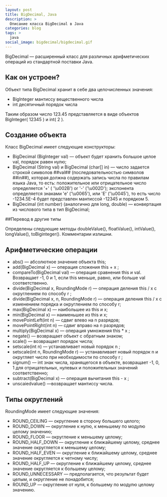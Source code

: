 ```yaml
---
layout: post
title: BigDecimal, Java
description: >
  Описание класса BigDecimal в Java
categories: blog
tags: >
  java
social_image: bigdecimal/bigdecimal.gif
---
```


BigDecimal — расширенный класс для различных арифметических операций из стандартной поставки Java.

## Как он устроен?
Объект типа BigDecimal хранит в себе два целочисленных значения:

* Biglnteger мантиссу вещественного числа
* int десятичный порядок числа

Таким образом число 123.45 представляется в виде объектов Biglnteger( 12345 ) и int( 2 ).

## Создание объекта

Класс BigDecimal имеет следующие конструкторы:

* BigDecimal (Biglnteger val) — объект будет хранить большое целое val, порядок равен нулю;
* BigDecimal (String val) и BigDecimal (char[] in) — число задается строкой символов ##val## (последовательностью cимволов ##in##), которая должна содержать запись числа по правилам языка Java, то есть: положительное или отрицательное число определяется '+' ( '\u002B') or '-' ('\u002D'); экспонента определяется знаками 'e' ('\u0065'), или 'E' ('\u0045'), то есть число -1234.5E-4 будет представлен мантиссой -12345 и порядком 5.
* BigDecimal (int number) (аналогично для long, double) — конвертация из числового типа в тип BigDecimal;

##Перевод в другие типы

Определены следующие методы doubleValue(), floatValue(), intValue(), longValue(), toBiginteger(). Комментарии излишни.

## Арифметические операции

* abs() — абсолютное значение объекта this;
* add(BigDecimal x) — операция сложения this + х ;
* compareTo(BigDecimal val) — операция сравнения this и val. Возвращает -1, 0 и 1, если this меньше, равно, или больше val соответственно.
* divide(BigDecimal х, RoundingMode r) — операция деления this / х с округлением по способу r ;
* divide(BigDecimal х, n, RoundingMode r) — операция деления this / х с изменением порядка и округлением по способу r;
* mах(BigDecimal х) — наибольшее из this и х;
* min(BigDecimal x) — наименьшее из this и х;
* movePointLeft(int n) — сдвиг влево на n разрядов;
* movePointRight(int n) — сдвиг вправо на n разрядов;
* multiply(BigDecimal х) — операция умножения this * х ;
* negate() — возвращает объект с обратным знаком;
* scale() — возвращает порядок числа;
* setscale(int n) — устанавливает новый порядок n ;
* setscale(int n, RoundingMode r) — устанавливает новый порядок n и округляет число при необходимости по способу r ;
* signum() — int знак числа, хранящегося в объекте, возвращает -1, 0, 1 для отрицательных, нулевых и положительных значений соответственно;
* subtract(BigDecimal х) — операция вычитания this - х ;
* unscaiedvalue() —возвращает мантиссу числа.

## Типы округлений

RoundingMode имеет следующие значения:

* ROUND_CEILING — округление в сторону большего целого;
* ROUND_DOWN — округление к нулю, к меньшему по модулю целому значению;
* ROUND_FLOOR — округление к меньшему целому;
* ROUND_HALF_DOWN — округление к ближайшему целому, среднее значение округляется к меньшему целому;
* ROUND_HALF_EVEN — округление к ближайшему целому, среднее значение округляется к четному числу;
* ROUND_HALF_UP — округление к ближайшему целому, среднее значение округляется к большему целому;
* ROUND_UNNECESSARY — предполагается, что результат будет целым, и округление не понадобится;
* ROUND_UP — округление от нуля, к большему по модулю целому значению.
